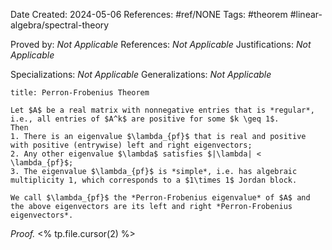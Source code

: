 Date Created: 2024-05-06
References: #ref/NONE
Tags: #theorem #linear-algebra/spectral-theory 

Proved by: <i>Not Applicable</i>
References: <i>Not Applicable</i>
Justifications: <i>Not Applicable</i>

Specializations: <i>Not Applicable</i>
Generalizations: <i>Not Applicable</i>

```ad-theorem
title: Perron-Frobenius Theorem

Let $A$ be a real matrix with nonnegative entries that is *regular*, i.e., all entries of $A^k$ are positive for some $k \geq 1$.
Then
1. There is an eigenvalue $\lambda_{pf}$ that is real and positive with positive (entrywise) left and right eigenvectors;
2. Any other eigenvalue $\lambda$ satisfies $|\lambda| < \lambda_{pf}$;
3. The eigenvalue $\lambda_{pf}$ is *simple*, i.e. has algebraic multiplicity 1, which corresponds to a $1\times 1$ Jordan block.

We call $\lambda_{pf}$ the *Perron-Frobenius eigenvalue* of $A$ and the above eigenvectors are its left and right *Perron-Frobenius eigenvectors*.

```

<i>Proof.</i> <% tp.file.cursor(2) %>